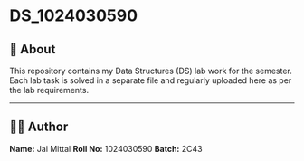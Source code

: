 # DS_1024030590

## 📌 About

This repository contains my Data Structures (DS) lab work for the semester.
Each lab task is solved in a separate file and regularly uploaded here as per the lab requirements.

---

## 👨‍💻 Author

**Name:** Jai Mittal
**Roll No:** 1024030590
**Batch:** 2C43
